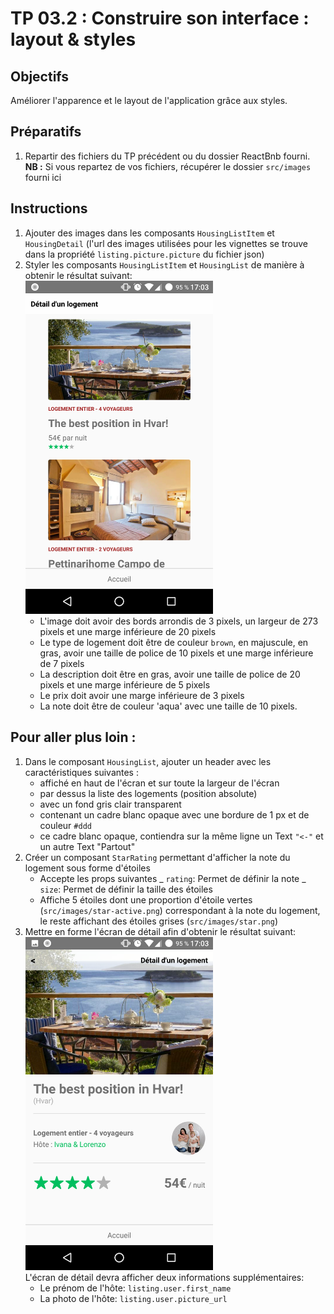 # TP 03.2 : Construire son interface : layout & styles

## Objectifs

Améliorer l'apparence et le layout de l'application grâce aux styles.

## Préparatifs

1. Repartir des fichiers du TP précédent ou du dossier ReactBnb fourni.<br>**NB :** Si vous repartez de vos fichiers, récupérer le dossier `src/images` fourni ici

## Instructions

1. Ajouter des images dans les composants `HousingListItem` et `HousingDetail` (l'url des images utilisées pour les vignettes se trouve dans la propriété `listing.picture.picture` du fichier json)
1. Styler les composants `HousingListItem` et `HousingList` de manière à obtenir le résultat suivant:<br />
   <img src="./list.png" width="300" />
   - L'image doit avoir des bords arrondis de 3 pixels, un largeur de 273 pixels et une marge inférieure de 20 pixels
   - Le type de logement doit être de couleur `brown`, en majuscule, en gras, avoir une taille de police de 10 pixels et une marge inférieure de 7 pixels
   - La description doit être en gras, avoir une taille de police de 20 pixels et une marge inférieure de 5 pixels
   - Le prix doit avoir une marge inférieure de 3 pixels
   - La note doit être de couleur 'aqua' avec une taille de 10 pixels.

## Pour aller plus loin :

1. Dans le composant `HousingList`, ajouter un header avec les caractéristiques suivantes :
   - affiché en haut de l'écran et sur toute la largeur de l'écran
   - par dessus la liste des logements (position absolute)
   - avec un fond gris clair transparent
   - contenant un cadre blanc opaque avec une bordure de 1 px et de couleur `#ddd`
   - ce cadre blanc opaque, contiendra sur la même ligne un Text `"<-"` et un autre Text "Partout"
1. Créer un composant `StarRating` permettant d'afficher la note du logement sous forme d'étoiles
   - Accepte les props suivantes
     _ `rating`: Permet de définir la note
     _ `size`: Permet de définir la taille des étoiles
   - Affiche 5 étoiles dont une proportion d'étoile vertes (`src/images/star-active.png`) correspondant à la note du logement, le reste affichant des étoiles grises (`src/images/star.png`)
1. Mettre en forme l'écran de détail afin d'obtenir le résultat suivant:<br />
   <img src="./detail.png" width="300" /><br />
   L'écran de détail devra afficher deux informations supplémentaires:
   - Le prénom de l'hôte: `listing.user.first_name`
   - La photo de l'hôte: `listing.user.picture_url`
